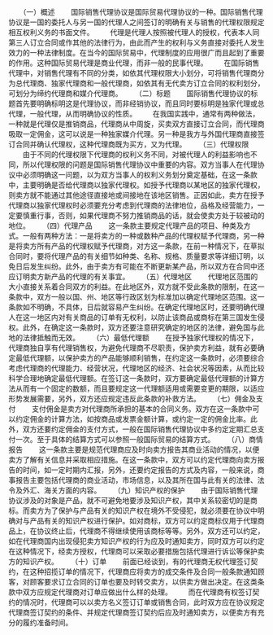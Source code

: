 
 



　　（一）概述
　　国际销售代理协议是国际贸易代理协议的一种。国际销售代理协议是一国的委托人与另一国的代理人之间签订的明确有关与销售的代理权限规定相互权利义务的书面文件。
　　代理是代理人按照被代理人的授权，代表本人同第三人订立合同或作其他的法律行为，由此而产生的权利与义务直接对委托人发生效力的一种法律制度。在当今的国际贸易中，代理制度的应用很广而且起到了重要的作用。这种国际贸易代理是商业代理，而非一般的民事代理。
　　在国际销售代理中，对销售代理有不同的分类，如依其代理权限大小划分，可将销售代理商分为总代理商、独家代理商和一般代理商，如依其有无代卖方订立合同的权利划分，可划分为缔约代理商和媒介代理商。
　　（二）标题
　　国际销售代理协议的标题首先要明确标明这是代理协议，而非经销协议，而且同时要标明是独家代理或总代理，一般代理，从而明确协议的性质。
　　在我国实践中，通常有两种做法，一种就是代理仅是推销商品，代理商从中周旋，买卖双方直接订立合同，而代理商吸取一定佣金，这可以说是一种独家媒介代理。另一种是我方与外国代理商直接签订合同并确认代理权，这种代理商既为买方，又为代理。
　　（三）代理权限
　　由于不同的代理权限下代理商的权利义务不同，对被代理人的利益影响也不同，所以代理权限的问题是国际销售代理协议中重要的内容。双方当事人在代理协议中必须明确这一问题，以为双方当事人的权利义务划分奠定基础，在这一条款中，主要明确是否给代理商以独家代理权。如授予代理商以某地区的独家代理权，则卖方就不能通过其他途径直接地或间接地在该地区销售。正因如此，卖方在授予代理商以独家代理权时必须要充分考虑到代理商的法律地位，品格及经营能力，一定要慎重行事，否则，如果代理商不努力推销商品的话，就会使卖方处于较被动的地位。
　　（四）代理产品
　　这一条款主要规定代理产品的项目、种类及方式。一般有两种方法：一是将卖方的一种或数种产品的代理权赋予代理商，另一种是将卖方所有产品的代理权赋予代理商，对方这一条款，在前一种情况下，在草拟合同时，要将代理产品的有关细节如种类、名称、规格、质量要求等详细订明，以免日后发生纠纷。此外，由于卖方有可能在不断更新某产品，所以双方在合同中还应订明卖方新产品的代理的有关事宜。
　　（五）代理地区
　　代理地区范围的大小直接关系着合同双方的利益。在此地区外，双方就不受此条款的限制，在这一条款中，双方一般以国、州、地区等行政区划为标准加以确定代理地区范围。这一条款如不明确，不具体，日后就容易产生纠纷。在确定代理地区时，还要明确代理人在这一地区内对有关商品的订单有无权利，以防止该商品或商标在第三国发生侵权。此外，在确定这一条款时，双方还要注意研究确定的地区的法律，避免国与此地的法律抵触而无效。
　　（六）最低代理额
　　在授予独家代理权的情况下，代理商独自享有代理销售权，为避免代理商不尽职责，保护卖方利益，就有必要确定最低代理额，以保护卖方的产品能够顺利销售，在约定这一条款时，必须要综合考虑代理商的代理能力、经营状况，代理地区的经济、社会状况等因素，从而比较科学合理地确定最低代理额。在签订这一条款时，双方要确定最低代理额的计算方法从而有一个固定的数额，而且要规定这一代理额适用或需要变更的期限，以适应形势发展需要，另外，双方还应规定违反此条款的补救方法。
　　（七）佣金及支付
　　支付佣金是卖方对代理商所承担的基本的合同义务。双方在这一条款中可以约定佣金的计算方法，如按商品或发票金额计算，或约定一定的佣金比率。此外，双方还要约定佣金的支付方式，一般在国际销售代理协议中多约定定期汇总支付一次。至于具体的结算方式可以参照一般国际贸易的结算方式。
　　（八）商情报告
　　这一条款主要是规范代理商应及时向卖方报告其商业活动的情况，以便卖方了解有关信息并采取相应措施。在这一条款中，双方可以约定代理商向卖方报告的时间，如一定时期内汇报，另外，还要约定报告的方式及内容，一般来说，商事报告主要包括代理商的商业活动，市场信息，以及其所在国与此有关的法律、法令及外汇、海关方面的内容。
　　（九）知识产权的保护
　　由于国际销售代理协议涉及的对象是产品，就不可避免地要涉及知识产权，其中关系较密切的是商标。而卖方为了保护与产品有关的知识产权在境外不受侵犯，就必须要在协议中明确对与产品有关的知识产权进行保护。如对商标，双方可以约定商标仅用于代理商品上，在协议终止后，代理商不得继续使用该商标等等。另外，双方还可以约定，如在代理商国内出现侵犯卖方知识产权的行为应及时通知卖方，同时双方可以约定在这种情况下，经卖方授权，代理商可以采取必要措施包括代理进行诉讼等保护卖方的知识产权。
　　（十）订单
　　前面已经谈到，有的代理商无权代理签订契约，在这种招揽订单的情况下，代理商应将卖方的成交条件及合同一般条款通知顾客，对顾客要求订立合同的订单也要及时转交卖方，以供卖方做出决定。在这类条款中双方应规定代理商对订单应做出什么样的处理。
　　而在代理商有权签订契约的情况时，代理商可以以卖方名义签订订单或销售合同，此时双方应在协议规定代理商签订契约的条件、并规定代理商签订契约后应及时通知卖方，以便卖方有充分的履约准备时间。
 


 

 
 
 
 
 
  


  
 

  


  


  
 
 
 
 

